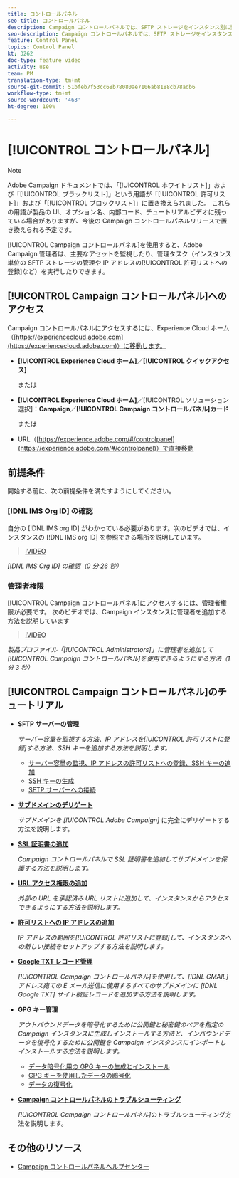 ```yaml
---
title: コントロールパネル
seo-title: コントロールパネル
description: Campaign コントロールパネルでは、SFTP ストレージをインスタンス別に監視および管理したり、IP アドレスを許可リストに登録したりできます。
seo-description: Campaign コントロールパネルでは、SFTP ストレージをインスタンス別に監視および管理したり、IP アドレスを許可リストに登録したりできます。
feature: Control Panel
topics: Control Panel
kt: 3262
doc-type: feature video
activity: use
team: PM
translation-type: tm+mt
source-git-commit: 51bfeb7f53cc68b78080ae7106ab8188cb78adb6
workflow-type: tm+mt
source-wordcount: '463'
ht-degree: 100%

---
```



# [!UICONTROL コントロールパネル]

>[!NOTE]
>
>Adobe Campaign ドキュメントでは、「[!UICONTROL ホワイトリスト]」および「[!UICONTROL ブラックリスト]」という用語が「[!UICONTROL 許可リスト]」および「[!UICONTROL ブロックリスト]」に置き換えられました。
>これらの用語が製品の UI、オプション名、内部コード、チュートリアルビデオに残っている場合がありますが、今後の Campaign コントロールパネルリリースで置き換えられる予定です。

[!UICONTROL Campaign コントロールパネル]を使用すると、Adobe Campaign 管理者は、主要なアセットを監視したり、管理タスク（インスタンス単位の SFTP ストレージの管理や IP アドレスの[!UICONTROL 許可リストへの登録]など）を実行したりできます。

## [!UICONTROL Campaign コントロールパネル]へのアクセス

Campaign コントロールパネルにアクセスするには、Experience Cloud ホーム（[https://experiencecloud.adobe.com](https://experiencecloud.adobe.com)）に移動します。

* **[!UICONTROL Experience Cloud ホーム]**／**[!UICONTROL クイックアクセス]**

   または
* **[!UICONTROL Experience Cloud ホーム]**／[!UICONTROL ソリューション選択]：**Campaign**／**[!UICONTROL Campaign コントロールパネル]カード**

   または

* URL（[https://experience.adobe.com/#/controlpanel](https://experience.adobe.com/#/controlpanel)）で直接移動

## 前提条件

開始する前に、次の前提条件を満たすようにしてください。

### [!DNL IMS Org ID] の確認

自分の [!DNL IMS org ID] がわかっている必要があります。次のビデオでは、インスタンスの [!DNL IMS org ID] を参照できる場所を説明しています。

>[!VIDEO](https://video.tv.adobe.com/v/27183?quality=12)

*[!DNL IMS Org ID] の確認（0 分 26 秒）*

### 管理者権限

[!UICONTROL Campaign コントロールパネル]にアクセスするには、管理者権限が必要です。
次のビデオでは、Campaign インスタンスに管理者を追加する方法を説明しています

>[!VIDEO](https://video.tv.adobe.com/v/27147?quality=12)

*製品プロファイル「[!UICONTROL Administrators]」に管理者を追加して [!UICONTROL Campaign コントロールパネル]を使用できるようにする方法（1 分 3 秒）*

## [!UICONTROL Campaign コントロールパネル]のチュートリアル

* **SFTP サーバーの管理**

   *サーバー容量を監視する方法、IP アドレスを[!UICONTROL 許可リストに登録]する方法、SSH キーを追加する方法を説明します。*

   * [サーバー容量の監視、IP アドレスの許可リストへの登録、SSH キーの追加](/help/monitoring-campaign-classic/control-panel/monitoring-server-capacity-allow-listing-adding-ssh-key.md)
   * [SSH キーの生成](/help/monitoring-campaign-classic/control-panel/generate-ssh-key.md)
   * [SFTP サーバーへの接続](/help/monitoring-campaign-classic/control-panel/connect-to-sftp-server.md)

* **[サブドメインのデリゲート](/help/monitoring-campaign-classic/control-panel/subdomain-delegation.md)**

   *サブドメインを [!UICONTROL Adobe Campaign]* に完全にデリゲートする方法を説明します。

* **[SSL 証明書の追加](/help/monitoring-campaign-classic/control-panel/adding-ssl-certificates.md)**

   *Campaign コントロールパネルで SSL 証明書を追加してサブドメインを保護する方法を説明します。*

* **[URL アクセス権限の追加](/help/monitoring-campaign-classic/control-panel/adding-url-permissions.md)**

   *外部の URL を承認済み URL リストに追加して、インスタンスからアクセスできるようにする方法を説明します。*

* **[許可リストへの IP アドレスの追加](/help/monitoring-campaign-classic/control-panel/ip-allow-listing.md)**

   *IP アドレスの範囲を[!UICONTROL 許可リストに登録]して、インスタンスへの新しい接続をセットアップする方法を説明します。*

* **[Google TXT レコード管理](/help/monitoring-campaign-classic/control-panel/google-txt-record-management.md)**

   *[!UICONTROL Campaign コントロールパネル]を使用して、[!DNL GMAIL] アドレス宛ての E メール送信に使用するすべてのサブドメインに [!DNL Google TXT] サイト検証レコードを追加する方法を説明します。*

* **GPG キー管理**

   *アウトバウンドデータを暗号化するために公開鍵と秘密鍵のペアを指定の Campaign インスタンスに生成しインストールする方法と、インバウンドデータを復号化するために公開鍵を Campaign インスタンスにインポートしインストールする方法を説明します。*

   * [データ暗号化用の GPG キーの生成とインストール](./gpg-key-management/generating-and-installing-gpg-keys-for-data-encryption.md)
   * [GPG キーを使用したデータの暗号化](./gpg-key-management/using-a-gpg-key-to-encrypt-data.md)
   * [データの復号化](./gpg-key-management/decrypting-data.md)

* **[Campaign コントロールパネルのトラブルシューティング](/help/monitoring-campaign-classic/control-panel/trouble-shooting.md)**

   *[!UICONTROL Campaign コントロールパネル]*&#x200B;のトラブルシューティング方法を説明します。

## その他のリソース

* [Campaign コントロールパネルヘルプセンター](https://docs.adobe.com/content/help/ja-JP/control-panel/using/control-panel-home.html)
